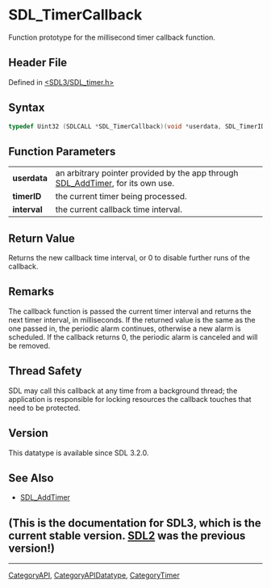 # SDL_TimerCallback

Function prototype for the millisecond timer callback function.

## Header File

Defined in [<SDL3/SDL_timer.h>](https://github.com/libsdl-org/SDL/blob/main/include/SDL3/SDL_timer.h)

## Syntax

```c
typedef Uint32 (SDLCALL *SDL_TimerCallback)(void *userdata, SDL_TimerID timerID, Uint32 interval);
```

## Function Parameters

|              |                                                                                                 |
| ------------ | ----------------------------------------------------------------------------------------------- |
| **userdata** | an arbitrary pointer provided by the app through [SDL_AddTimer](SDL_AddTimer), for its own use. |
| **timerID**  | the current timer being processed.                                                              |
| **interval** | the current callback time interval.                                                             |

## Return Value

Returns the new callback time interval, or 0 to disable further runs of the
callback.

## Remarks

The callback function is passed the current timer interval and returns the
next timer interval, in milliseconds. If the returned value is the same as
the one passed in, the periodic alarm continues, otherwise a new alarm is
scheduled. If the callback returns 0, the periodic alarm is canceled and
will be removed.

## Thread Safety

SDL may call this callback at any time from a background thread; the
application is responsible for locking resources the callback touches that
need to be protected.

## Version

This datatype is available since SDL 3.2.0.

## See Also

- [SDL_AddTimer](SDL_AddTimer)


## (This is the documentation for SDL3, which is the current stable version. [SDL2](https://wiki.libsdl.org/SDL2/) was the previous version!)



----
[CategoryAPI](CategoryAPI), [CategoryAPIDatatype](CategoryAPIDatatype), [CategoryTimer](CategoryTimer)


